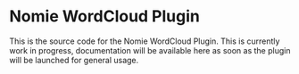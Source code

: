 # Nomie WordCloud Plugin

This is the source code for the Nomie WordCloud Plugin.
This is currently work in progress, documentation will be available here as soon as the plugin will be launched for general usage.